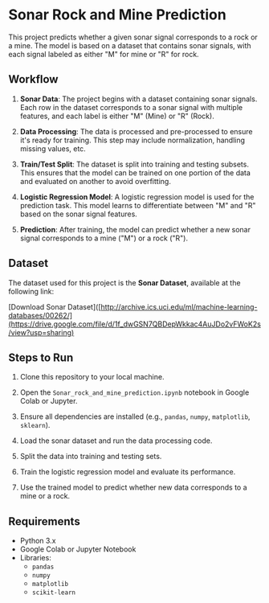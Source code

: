 # Sonar Rock and Mine Prediction

This project predicts whether a given sonar signal corresponds to a rock or a mine. The model is based on a dataset that contains sonar signals, with each signal labeled as either "M" for mine or "R" for rock.

## Workflow

1. **Sonar Data**: The project begins with a dataset containing sonar signals. Each row in the dataset corresponds to a sonar signal with multiple features, and each label is either "M" (Mine) or "R" (Rock).

2. **Data Processing**: The data is processed and pre-processed to ensure it's ready for training. This step may include normalization, handling missing values, etc.

3. **Train/Test Split**: The dataset is split into training and testing subsets. This ensures that the model can be trained on one portion of the data and evaluated on another to avoid overfitting.

4. **Logistic Regression Model**: A logistic regression model is used for the prediction task. This model learns to differentiate between "M" and "R" based on the sonar signal features.

5. **Prediction**: After training, the model can predict whether a new sonar signal corresponds to a mine ("M") or a rock ("R").

## Dataset

The dataset used for this project is the **Sonar Dataset**, available at the following link:

[Download Sonar Dataset]([http://archive.ics.uci.edu/ml/machine-learning-databases/00262/](https://drive.google.com/file/d/1f_dwGSN7QBDepWkkac4AuJDo2vFWoK2s/view?usp=sharing)

## Steps to Run

1. Clone this repository to your local machine.

2. Open the `Sonar_rock_and_mine_prediction.ipynb` notebook in Google Colab or Jupyter.

3. Ensure all dependencies are installed (e.g., `pandas`, `numpy`, `matplotlib`, `sklearn`).

4. Load the sonar dataset and run the data processing code.

5. Split the data into training and testing sets.

6. Train the logistic regression model and evaluate its performance.

7. Use the trained model to predict whether new data corresponds to a mine or a rock.

## Requirements

- Python 3.x
- Google Colab or Jupyter Notebook
- Libraries:
  - `pandas`
  - `numpy`
  - `matplotlib`
  - `scikit-learn`


